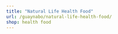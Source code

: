 ```yaml
---
title: "Natural Life Health Food"
url: /guaynabo/natural-life-health-food/
shop: health food
---
```

